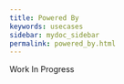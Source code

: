 ```yaml
---
title: Powered By
keywords: usecases
sidebar: mydoc_sidebar
permalink: powered_by.html
---
```


Work In Progress

